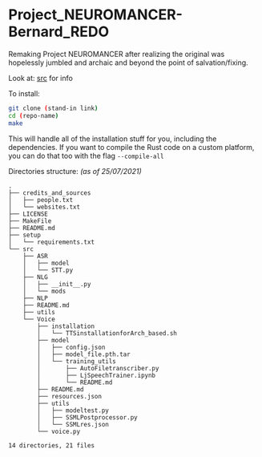 # Project_NEUROMANCER-Bernard_REDO
 
 
 Remaking Project NEUROMANCER after realizing the original was hopelessly jumbled and archaic and beyond the point of salvation/fixing.

 Look at: [src](./src/README.md) for info


To install:
```bash
git clone (stand-in link)
cd (repo-name) 
make 
```
This will handle all of the installation stuff for you, including the dependencies. If you want to compile the Rust code on a custom platform, you can do that too with the flag `--compile-all` <!-- TODO -->

Directories structure:
*(as of 25/07/2021)*
```
.
├── credits_and_sources
│   ├── people.txt
│   └── websites.txt
├── LICENSE
├── MakeFile
├── README.md
├── setup
│   └── requirements.txt
└── src
    ├── ASR
    │   ├── model
    │   └── STT.py
    ├── NLG
    │   ├── __init__.py
    │   └── mods
    ├── NLP
    ├── README.md
    ├── utils
    └── Voice
        ├── installation
        │   └── TTSinstallationforArch_based.sh
        ├── model
        │   ├── config.json
        │   ├── model_file.pth.tar
        │   └── training_utils
        │       ├── AutoFiletranscriber.py
        │       ├── LjSpeechTrainer.ipynb
        │       └── README.md
        ├── README.md
        ├── resources.json
        ├── utils
        │   ├── modeltest.py
        │   ├── SSMLPostprocessor.py
        │   └── SSMLres.json
        └── voice.py

14 directories, 21 files

```